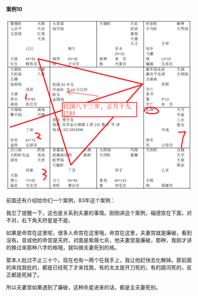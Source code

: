 #### 案例10

![图片](../img/案例8巳.jpg)

前面还有介绍给你们一个案例，83年这个案例：

我忘了提醒一下，这也是关系到夫妻的事情。刚刚讲这个案例，福德宫在下面，对不对，右下角天府星是不是。

如果是命宫在这里呢，很多人命宫在这里哦，命宫在这里，夫妻宫就是廉破，看到没有。变成他的命宫是天府，对面是紫薇七杀，他夫妻宫是廉破，那种，我刚才讲的换过来那种八字的格哦，就叫做夫妻死别的格。

那本人批过不止三十个。现在也有一两个在我手上，我让他赶快去化解掉。那前面的来找我批的，都是已经死了才来找我，有的太太是开刀死的，有的跳河死的，反正都是死掉了。

所以夫妻宫如果遇到了廉破，这种杀星进来的话，都是主夫妻死别。
